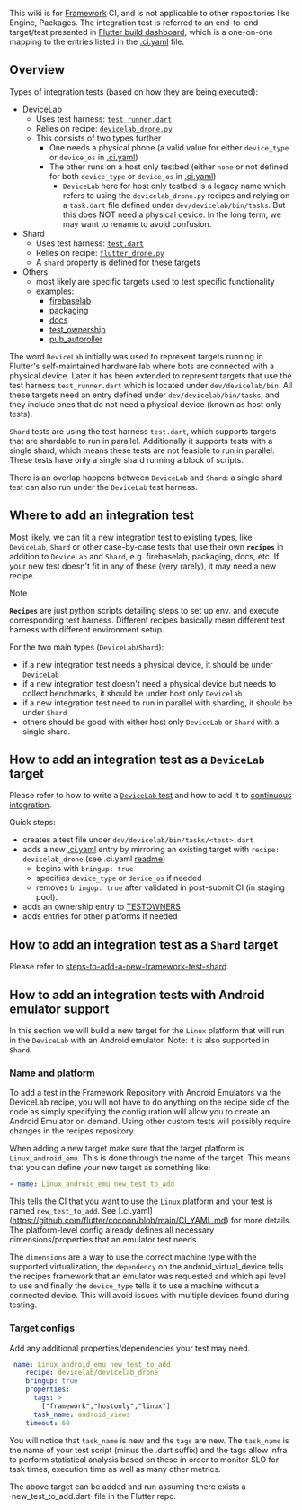 This wiki is for [Framework](https://github.com/flutter/flutter) CI, and is not applicable to other repositories like Engine, Packages. The integration test is referred to an end-to-end target/test presented in [Flutter build dashboard](https://flutter-dashboard.appspot.com/#/build), which is a one-on-one mapping to the entries listed in the [.ci.yaml](https://github.com/flutter/flutter/blob/main/.ci.yaml) file.

## Overview
Types of integration tests (based on how they are being executed):
* DeviceLab
  * Uses test harness: [`test_runner.dart`](https://github.com/flutter/flutter/blob/main/dev/devicelab/bin/test_runner.dart)
  * Relies on recipe: [`devicelab_drone.py`](https://flutter.googlesource.com/recipes/+/refs/heads/main/recipes/devicelab/devicelab_drone.py)
  * This consists of two types further
    * One needs a physical phone (a valid value for either `device_type` or `device_os` in [.ci.yaml](https://github.com/flutter/flutter/blob/main/.ci.yaml))
    * The other runs on a host only testbed (either `none` or not defined for both `device_type` or `device_os` in [.ci.yaml](https://github.com/flutter/flutter/blob/main/.ci.yaml))
      * `DeviceLab` here for host only testbed is a legacy name which refers to using the `devicelab_drone.py` recipes and relying on a `task.dart` file defined under `dev/devicelab/bin/tasks`. But this does NOT need a physical device. In the long term, we may want to rename to avoid confusion.
* Shard
  * Uses test harness: [`test.dart`](https://github.com/flutter/flutter/blob/main/dev/bots/test.dart)
  * Relies on recipe: [`flutter_drone.py`](https://flutter.googlesource.com/recipes/+/refs/heads/main/recipes/flutter/flutter_drone.py)
  * A `shard` property is defined for these targets
* Others
  * most likely are specific targets used to test specific functionality
  * examples:
    * [firebaselab](https://github.com/flutter/flutter/blob/2d3166b7f9d94c8449fd7224c0b36787146434cd/.ci.yaml#L435)
    * [packaging](https://github.com/flutter/flutter/blob/2d3166b7f9d94c8449fd7224c0b36787146434cd/.ci.yaml#L529)
    * [docs](https://github.com/flutter/flutter/blob/2d3166b7f9d94c8449fd7224c0b36787146434cd/.ci.yaml#L5980)
    * [test_ownership](https://github.com/flutter/flutter/blob/2d3166b7f9d94c8449fd7224c0b36787146434cd/.ci.yaml#L944)
    * [pub_autoroller](https://github.com/flutter/flutter/blob/2d3166b7f9d94c8449fd7224c0b36787146434cd/.ci.yaml#L261)

The word `DeviceLab` initially was used to represent targets running in Flutter's self-maintained hardware lab where bots are connected with a physical device. Later it has been extended to represent targets that use the test harness `test_runner.dart` which is located under `dev/devicelab/bin`. All these targets need an entry defined under `dev/devicelab/bin/tasks`, and they include ones that do not need a physical device (known as host only tests).

`Shard` tests are using the test harness `test.dart`, which supports targets that are shardable to run in parallel. Additionally it supports tests with a single shard, which means these tests are not feasible to run in parallel. These tests have only a single shard running a block of scripts.

There is an overlap happens between `DeviceLab` and `Shard`: a single shard test can also run under the `DeviceLab` test harness.

## Where to add an integration test
Most likely, we can fit a new integration test to existing types, like `DeviceLab`, `Shard` or other case-by-case tests that use their own **`recipes`** in addition to `DeviceLab` and `Shard`, e.g. firebaselab, packaging, docs, etc. If your new test doesn't fit in any of these (very rarely), it may need a new recipe.

> [!NOTE]
> **`Recipes`** are just python scripts detailing steps to set up env. and execute corresponding test harness. Different recipes basically mean different test harness with different environment setup.

For the two main types (`DeviceLab`/`Shard`):
* if a new integration test needs a physical device, it should be under `DeviceLab`
* if a new integration test doesn't need a physical device but needs to collect benchmarks, it should be under host only `Devicelab`
* if a new integration test need to run in parallel with sharding, it should be under `Shard`
* others should be good with either host only `DeviceLab` or `Shard` with a single shard.

## How to add an integration test as a `DeviceLab` target

Please refer to how to write a [`DeviceLab` test](https://github.com/flutter/flutter/tree/main/dev/devicelab#writing-tests) and how to add it to [continuous integration](https://github.com/flutter/flutter/tree/main/dev/devicelab#adding-tests-to-continuous-integration).

Quick steps:
* creates a test file under `dev/devicelab/bin/tasks/<test>.dart`
* adds a new [.ci.yaml](https://github.com/flutter/flutter/blob/main/.ci.yaml) entry by mirroring an existing target with `recipe: devicelab_drone` (see .ci.yaml [readme](https://github.com/flutter/cocoon/blob/main/CI_YAML.md))
  * begins with `bringup: true`
  * specifies `device_type` or `device_os` if needed
  * removes `bringup: true` after validated in post-submit CI (in staging pool).
* adds an ownership entry to [TESTOWNERS](https://github.com/flutter/flutter/blob/main/TESTOWNERS)
* adds entries for other platforms if needed

## How to add an integration test as a `Shard` target

Please refer to [steps-to-add-a-new-framework-test-shard](./Adding-a-new-Test-Shard.md#steps-to-add-a-new-framework-test-shard).

## How to add an integration tests with Android emulator support

In this section we will build a new target for the `Linux` platform that will run in the `DeviceLab` with an Android emulator. Note: it is also supported in `Shard`.

### Name and platform

To add a test in the Framework Repository with Android Emulators via the DeviceLab recipe, you will not have to do anything on the recipe side of the code as simply specifying the configuration will allow you to create an Android Emulator on demand. Using other custom tests will possibly require changes in the recipes repository.

When adding a new target make sure that the target platform is `Linux_android_emu`. This is done through the name of the target. This means that you can define your new target as something like:

```yaml
- name: Linux_android_emu new_test_to_add
```

This tells the CI that you want to use the `Linux` platform and your test is named `new_test_to_add`. See [.ci.yaml] (https://github.com/flutter/cocoon/blob/main/CI_YAML.md) for more details. The platform-level config already defines all necessary dimensions/properties that an emulator test needs.

The `dimensions` are a way to use the correct machine type with the supported virtualization, the `dependency` on the android_virtual_device tells the recipes framework that an emulator was requested and which api level to use and finally the `device_type` tells it to use a machine without a connected device. This will avoid issues with multiple devices found during testing.

### Target configs

Add any additional properties/dependencies your test may need.

```yaml
 name: Linux_android_emu new_test_to_add
    recipe: devicelab/devicelab_drone
    bringup: true
    properties:
      tags: >
        ["framework","hostonly","linux"]
      task_name: android_views
    timeout: 60
```

You will notice that `task_name` is new and the `tags` are new. The `task_name` is the name of your test script (minus the .dart suffix) and the tags allow infra to perform statistical analysis based on these in order to monitor SLO for task times, execution time as well as many other metrics.

The above target can be added and run assuming there exists a ·new_test_to_add.dart· file in the Flutter repo.
